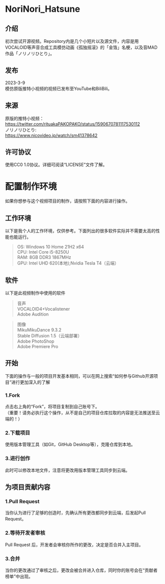 # NoriNori_Hatsune
## 介绍
初次尝试开源视频。Repository内是几个小短片以及源文件，内容是用VOCALOID等声音合成工具模仿动画《孤独摇滚》的「金箔」名梗，以及音MAD作品「ノリノリひとり」。
## 发布
2023-3-9<br>
模仿原版推特小视频的视频已发布至YouTube和BiliBili。<br>
## 来源
原版的推特小视频：<br>
https://twitter.com/rituakaPAKOPAKO/status/1590670781117530112<br>
ノリノリひとり:<br>
https://www.nicovideo.jp/watch/sm41378642<br>
## 许可协议
使用CC0 1.0协议。详细可阅读“LICENSE”文件了解。
# 配置制作环境
如果你想参与这个视频项目的制作，请按照下面的内容进行操作。
## 工作环境
以下是我个人的工作环境，仅供参考。下面列出的很多软件实际并不需要太高的性能也能运行。<br>
>OS: Windows 10 Home 21H2 x64<br>
>CPU: Intel Core i5-8250U<br>
>RAM: 8GB DDR3 1867MHz<br>
>GPU: Intel UHD 620(本地);Nvidia Tesla T4（云端）<br>
## 软件
以下是此视频制作中使用的软件<br>
>音声<br>
> VOCALOID4+Vocalistener<br>
> Adobe Audition<br>

>图像<br>
> MikuMikuDance 9.3.2<br>
> Stable Diffusion 1.5（云端部署）<br>
> Adobe PhotoShop<br>
> Adobe Premiere Pro<br>
## 开始
下面的操作与一般的项目开发基本相同，可以在网上搜索“如何参与Github开源项目”进行更加深入的了解<br>
### 1.Fork
点击右上角的“Fork”，将项目复制到自己账号下。<br>
（重要！请务必执行这个操作，从不是自己的项目仓库拉取的内容是无法推送至云端的！）
### 2.下载项目
使用版本管理工具（如Git，GitHub Desktop等），克隆仓库到本地。
### 3.进行创作
此时可以修改本地文件，注意将更改用版本管理工具同步到云端。
## 为项目贡献内容
### 1.Pull Request
当你认为进行了足够的创造时，先确认所有更改都同步到云端，后发起Pull Request。
### 2.等待开发者审核
Pull Request 后，开发者会审核你所作的更改，决定是否合并入主项目。
### 3.合并
当你的更改通过了审核之后，更改会被合并进入仓库，同时你的账号会在“贡献者榜单”中出现。




